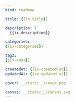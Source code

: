 ```yaml
---
kind: roadmap

title: {{ix-title}}

description: |
  {{ix-description}}

categories:
{{ix-categories}}

tagz:
{{ix-tags}}

createdAt: {{ix-created-at}}
updatedAt: {{ix-updated-at}}

cover: __static__/cover.png

canvas: __static__/canvas.svg
---
```

